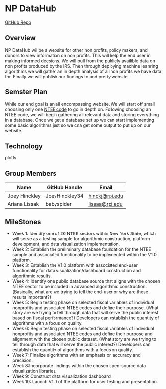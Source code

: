 # NP DataHub
[GitHub Repo](https://github.com/babyspider/NP_DataHub/) <br /> 

## Overview
NP DataHub wil be a website for other non profits, policy makers, and donors to view information on non profits. This will help the end user in making informed decsions. We will pull from the publicly availible data on non profits produced by the IRS. Then through deploying machine leanring algorithms we will gather an in depth analysis of all non profits we have data for. Finally we will publish our findings to and pretty website. <br />

## Semster Plan
While our end goal is an all encompassing website. We will start off small choosing only one [NTEE code](https://nccs.urban.org/project/national-taxonomy-exempt-entities-ntee-codes) to go in depth on. Following choosing an NTEE code, we will begin gathering all relevant data and storing everything in a database. Once we get a database set up we can start implementing some basic algorithms just so we cna get some output to put up on our website. <br />

## Technology
plotly <br />

## Group Members
| Name	| GitHub Handle	| Email |
| --- | --- | --- |
| Joey Hinckley | JoeyHinckley34 | hinckj@rpi.edu |
| Ariana Lissak | babyspider | lissaa@rpi.edu |


## MileStones 
- Week 1: Identify one of 26 NTEE sectors within New York State, which will serve as a testing sample for algorithmic construction, platform development, and data visualization implementation. 
- Week 2: Establish the preliminary database foundation for the NTEE sample and associated functionality to be implemented within the V1.0 platform.
- Week 3: Establish the V1.0 platform with associated end-user functionality for data visualization/dashboard construction and algorithmic results.
- Week 4: Identify one public database source that aligns with the chosen NTEE sector to be included in advanced algorithmic construction. (Basically, what are we trying to tell the end-user or why are these results important?)
- Week 5: Begin testing phase on selected fiscal variables of individual nonprofits and associated NTEE codes and define their purpose. (What story are we trying to tell through data that will serve the public interest based on fiscal performance?) Developers can establish the quantity of algorithms with a focus on quality.
- Week 6: Begin testing phase on selected fiscal variables of individual nonprofits and associated NTEE codes and define their purpose and alignment with the chosen public dataset. (What story are we trying to tell through data that will serve the public interest?) Developers can establish the quantity of algorithms with a focus on quality.
- Week 7: Finalize algorithms with an emphasis on accuracy and precision.
- Week 8:Incorporate findings within the chosen open-source data visualization libraries.
- Week 9: Construct data visualization dashboard.
- Week 10: Launch V1.0 of the platform for user testing and presentation.  

